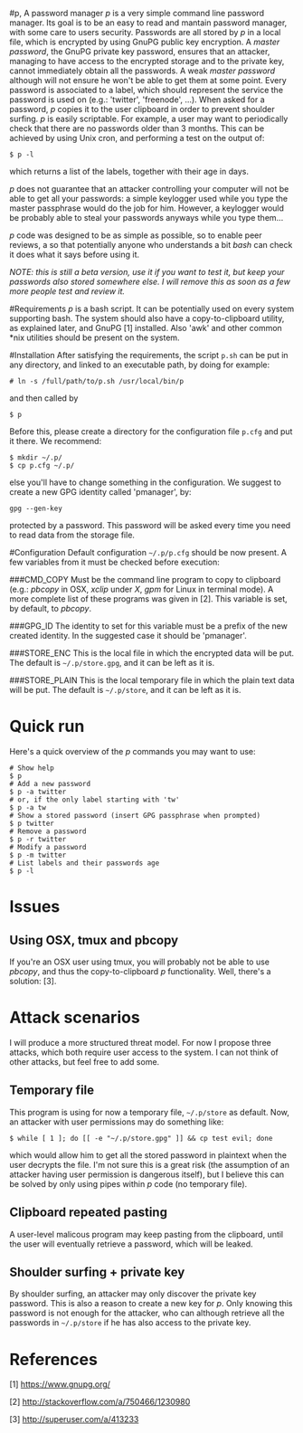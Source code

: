 #p, A password manager
*p* is a very simple command line password manager. Its goal is to be an easy
to read and mantain password manager, with some care to users security.
Passwords are all stored by *p* in a local file, which is encrypted
by using GnuPG public key encryption. A _master password_, the GnuPG private
key password, ensures that an attacker, managing to have access to the
encrypted storage and to the private key, cannot immediately obtain all the
passwords.
A weak _master password_ although will not ensure he won't be able to get
them at some point.
Every password is associated to a label, which should represent the service
the password is used on (e.g.: 'twitter', 'freenode', ...).
When asked for a password, *p* copies it to the user clipboard in
order to prevent shoulder surfing.
*p* is easily scriptable. For example, a user may want to periodically
check that there are no passwords older than 3 months. This can be achieved by
using Unix cron, and performing a test on the output of:
```
$ p -l
```
which returns a list of the labels, together with their age in days.

*p* does not guarantee that an attacker controlling your computer will not be
able to get all your passwords: a simple keylogger used while you type the
master passphrase would do the job for him. However, a keylogger would be
probably able to steal your passwords anyways while you type
them...

*p* code was designed to be as simple as possible, so to enable peer reviews,
a so that potentially anyone who understands a bit *bash* can check it does
what it says before using it.

_NOTE: this is still a beta version, use it if you want to test it, but keep
your passwords also stored somewhere else. I will remove this as soon as a few
more people test and review it._

#Requirements
*p* is a bash script. It can be potentially used on every system supporting
bash. The system should also have a copy-to-clipboard utility, as explained
later, and GnuPG [1] installed. Also 'awk' and other common \*nix utilities
should be present on the system.

#Installation
After satisfying the requirements, the script `p.sh` can be put in any
directory, and linked to an executable path, by doing for example:
```
# ln -s /full/path/to/p.sh /usr/local/bin/p
```
and then called by
```
$ p
```
Before this, please create a directory for the configuration file `p.cfg` and
put it there. We recommend:
```
$ mkdir ~/.p/
$ cp p.cfg ~/.p/
```
else you'll have to change something in the configuration.
We suggest to create a new GPG identity called 'pmanager', by:
```
gpg --gen-key
```
protected by a password. This password will be asked every time you need to
read data from the storage file.

#Configuration
Default configuration `~/.p/p.cfg` should be now present.
A few variables from it must be checked before execution:

###CMD\_COPY
Must be the command line program to copy to clipboard (e.g.: *pbcopy* in OSX,
*xclip* under *X*, *gpm* for Linux in terminal mode).
A more complete list of these programs was given in [2].
This variable is set, by default, to *pbcopy*.

###GPG\_ID
The identity to set for this variable must be a prefix of the new created
identity. In the suggested case it should be 'pmanager'.

###STORE\_ENC
This is the local file in which the encrypted data will be put. The default is
`~/.p/store.gpg`, and it can be left as it is.

###STORE\_PLAIN
This is the local temporary file in which the plain text data will be put. The
default is `~/.p/store`, and it can be left as it is.

# Quick run

Here's a quick overview of the *p* commands you may want to use:
```
# Show help
$ p
# Add a new password
$ p -a twitter
# or, if the only label starting with 'tw'
$ p -a tw
# Show a stored password (insert GPG passphrase when prompted)
$ p twitter
# Remove a password
$ p -r twitter
# Modify a password
$ p -m twitter
# List labels and their passwords age
$ p -l
```

# Issues
## Using OSX, tmux and pbcopy
If you're an OSX user using tmux, you will probably not be able to use *pbcopy*,
and thus the copy-to-clipboard *p* functionality. Well, there's a solution: [3].

# Attack scenarios
I will produce a more structured threat model. For now I propose three attacks, which both require user access to the system. I can not think of other attacks, but feel free to add some.

## Temporary file
This program is using for now a temporary file, `~/.p/store` as default.
Now, an attacker with user permissions may do something like:
```
$ while [ 1 ]; do [[ -e "~/.p/store.gpg" ]] && cp test evil; done
```
which would allow him to get all the stored password in plaintext when the user
decrypts the file. I'm not sure this is a great risk (the assumption of an
attacker having user permission is dangerous itself), but I believe this can
be solved by only using pipes within *p* code (no temporary file).

## Clipboard repeated pasting
A user-level malicous program may keep pasting from the clipboard, until the
user will eventually retrieve a password, which will be leaked.

## Shoulder surfing + private key
By shoulder surfing, an attacker may only discover the private key password.
This is also a reason to create a new key for *p*.
Only knowing this password is not enough for the attacker, who can although
retrieve all the passwords in `~/.p/store` if he has also access to the
private key.


# References
[1] <https://www.gnupg.org/>

[2] <http://stackoverflow.com/a/750466/1230980>

[3] <http://superuser.com/a/413233>
